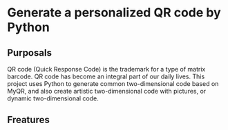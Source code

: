 Generate a personalized QR code by Python
====

Purposals
----
QR code (Quick Response Code) is the trademark for a type of matrix barcode. QR code has become an integral part of our daily lives. This project uses Python to generate common two-dimensional code based on MyQR, and also create artistic two-dimensional code with pictures, or dynamic two-dimensional code.

Freatures
---
